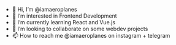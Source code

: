 - 👋 Hi, I’m @iamaeroplanes
- 👀 I’m interested in Frontend Development
- 🌱 I’m currently learning React and Vue.js
- 💞️ I’m looking to collaborate on some webdev projects
- 📫 How to reach me @iamaeroplanes on instagram + telegram

<!---
iamaeroplanes/iamaeroplanes is a ✨ special ✨ repository because its `README.md` (this file) appears on your GitHub profile.
You can click the Preview link to take a look at your changes.
--->
